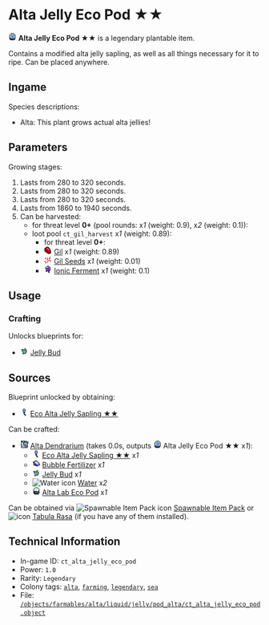# Alta Jelly Eco Pod ★★

<img src="https://raw.githubusercontent.com/Ceterai/Enternia/main/objects/farmables/alta/liquid/jelly/pod_alta/icon.png" alt="Alta Jelly Eco Pod ★★ icon" loading="lazy" height="16px" width="auto" /> **Alta Jelly Eco Pod ★★** is a legendary plantable item.

Contains a modified alta jelly sapling, as well as all things necessary for it to ripe. Can be placed anywhere.

## Ingame

Species descriptions:

- Alta: This plant grows actual alta jellies!

## Parameters

Growing stages:

1. Lasts from 280 to 320 seconds.
2. Lasts from 280 to 320 seconds.
3. Lasts from 280 to 320 seconds.
4. Lasts from 1860 to 1940 seconds.
5. Can be harvested:
   - for threat level **0+** (pool rounds: x*1* (weight: 0.9), x*2* (weight: 0.1)):
   - loot pool `ct_gil_harvest` x*1* (weight: 0.89):
     - for threat level **0+**:
     - <img src="https://raw.githubusercontent.com/Ceterai/Enternia/main/items/generic/produce/ct_gil.png" alt="Gil icon" loading="lazy" height="16px" width="auto" /> [Gil](https://ceterai.github.io/MyEnternia/Wiki/Gil) x*1* (weight: 0.89)
     - <img src="https://raw.githubusercontent.com/Ceterai/Enternia/main/objects/farmables/alta/main/gil/icon.png" alt="Gil Seeds icon" loading="lazy" height="16px" width="auto" /> [Gil Seeds](https://ceterai.github.io/MyEnternia/Wiki/GilSeeds) x*1* (weight: 0.01)
     - <img src="https://raw.githubusercontent.com/Ceterai/Enternia/main/items/generic/produce/ct_ionic_sap.png" alt="Ionic Ferment icon" loading="lazy" height="16px" width="auto" /> [Ionic Ferment](https://ceterai.github.io/MyEnternia/Wiki/IonicFerment) x*1* (weight: 0.1)

## Usage

### Crafting

Unlocks blueprints for:

- <img src="https://raw.githubusercontent.com/Ceterai/Enternia/main/objects/farmables/alta/liquid/jelly/icon.png" alt="Jelly Bud icon" loading="lazy" height="16px" width="auto" /> [Jelly Bud](https://ceterai.github.io/MyEnternia/Wiki/JellyBud)

## Sources

Blueprint unlocked by obtaining:

- <img src="https://raw.githubusercontent.com/Ceterai/Enternia/main/objects/farmables/alta/liquid/jelly/eco_alta/icon.png" alt="Eco Alta Jelly Sapling ★★ icon" loading="lazy" height="16px" width="auto" /> [Eco Alta Jelly Sapling ★★](https://ceterai.github.io/MyEnternia/Wiki/EcoAltaJellySapling)

Can be crafted:

- ![ ](https://raw.githubusercontent.com/Ceterai/Enternia/main/objects/alta/crafting/dendrarium/icon.png) [Alta Dendrarium](https://ceterai.github.io/MyEnternia/Wiki/AltaDendrarium) (takes 0.0s, outputs <img src="https://raw.githubusercontent.com/Ceterai/Enternia/main/objects/farmables/alta/liquid/jelly/pod_alta/icon.png" alt="Alta Jelly Eco Pod ★★ icon" loading="lazy" height="16px" width="auto" /> Alta Jelly Eco Pod ★★ x*1*):
  - <img src="https://raw.githubusercontent.com/Ceterai/Enternia/main/objects/farmables/alta/liquid/jelly/eco_alta/icon.png" alt="Eco Alta Jelly Sapling ★★ icon" loading="lazy" height="16px" width="auto" /> [Eco Alta Jelly Sapling ★★](https://ceterai.github.io/MyEnternia/Wiki/EcoAltaJellySapling) x*1*
  - <img src="https://raw.githubusercontent.com/Ceterai/Enternia/main/items/active/alta/tools/fertilize/ct_bubble_fertilizer.png" alt="Bubble Fertilizer icon" loading="lazy" height="16px" width="auto" /> [Bubble Fertilizer](https://ceterai.github.io/MyEnternia/Wiki/BubbleFertilizer) x*1*
  - <img src="https://raw.githubusercontent.com/Ceterai/Enternia/main/objects/farmables/alta/liquid/jelly/icon.png" alt="Jelly Bud icon" loading="lazy" height="16px" width="auto" /> [Jelly Bud](https://ceterai.github.io/MyEnternia/Wiki/JellyBud) x*1*
  - <img src="https://starbounder.org/mediawiki/images/9/9d/Water.png" alt="Water icon" loading="lazy" height="16px" width="16px" /> [Water](https://starbounder.org/Water) x*2*
  - <img src="https://raw.githubusercontent.com/Ceterai/Enternia/main/objects/alta/special/tools/pods/lab/icon.png" alt="Alta Lab Eco Pod icon" loading="lazy" height="16px" width="auto" /> [Alta Lab Eco Pod](https://ceterai.github.io/MyEnternia/Wiki/AltaLabEcoPod) x*1*

Can be obtained via <img src="https://raw.githubusercontent.com/Silverfeelin/Starbound-SpawnableItemPack/master/interface/sip/iconSmall.png" alt="Spawnable Item Pack icon" width="18" height="14"/> [Spawnable Item Pack](https://steamcommunity.com/sharedfiles/filedetails/?id=733665104) or <img src="https://steamuserimages-a.akamaihd.net/ugc/263843960696222713/3EC9A7C005541F7D577EBCB8C5736B4EFC9973D6/" alt="icon" width="8" height="12"/> [Tabula Rasa](https://community.playstarbound.com/resources/the-tabula-rasa.3222/) (if you have any of them installed).

## Technical Information

- In-game ID: `ct_alta_jelly_eco_pod`
- Power: `1.0`
- Rarity: `Legendary`
- Colony tags: [`alta`](https://ceterai.github.io/MyEnternia/Wiki/Tags/Alta), [`farming`](https://ceterai.github.io/MyEnternia/Wiki/Tags/Farming), [`legendary`](https://ceterai.github.io/MyEnternia/Wiki/Tags/Legendary), [`sea`](https://ceterai.github.io/MyEnternia/Wiki/Tags/Sea)
- File: [`/objects/farmables/alta/liquid/jelly/pod_alta/ct_alta_jelly_eco_pod.object`](https://github.com/Ceterai/Enternia/blob/main/objects/farmables/alta/liquid/jelly/pod_alta/ct_alta_jelly_eco_pod.object)
